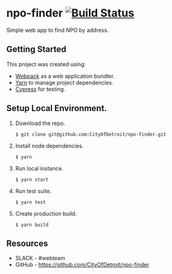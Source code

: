 # npo-finder [![Build Status](https://app.travis-ci.com/CityOfDetroit/npo-finder.svg?branch=dev)](https://travis-ci.com/CityOfDetroit/npo-finder)
Simple web app to find NPO by address.

## Getting Started

This project was created using:
 - [Webpack](https://webpack.js.org/) as a web application bundler.
 - [Yarn](https://classic.yarnpkg.com/en/) to manage project dependencies.
 - [Cypress](https://www.cypress.io/) for testing.

## Setup Local Environment.

1. Download the repo.
    ```
    $ git clone git@github.com:CityOfDetroit/npo-finder.git
    ```
2. Install node dependencies.

    ```
    $ yarn
    ```

3. Run local instance.
    ```
    $ yarn start
    ```

4. Run test suite.
    ```
    $ yarn test
    ```

5. Create production build.
    ```
    $ yarn build
    ```
## Resources

* SLACK - #webteam
* GitHub - https://github.com/CityOfDetroit/npo-finder
